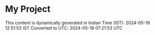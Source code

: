 # My Project

This content is dynamically generated in Indian Time (IST): 2024-05-18 12:51:53 IST
Converted to UTC: 2024-05-18 07:21:53 UTC
